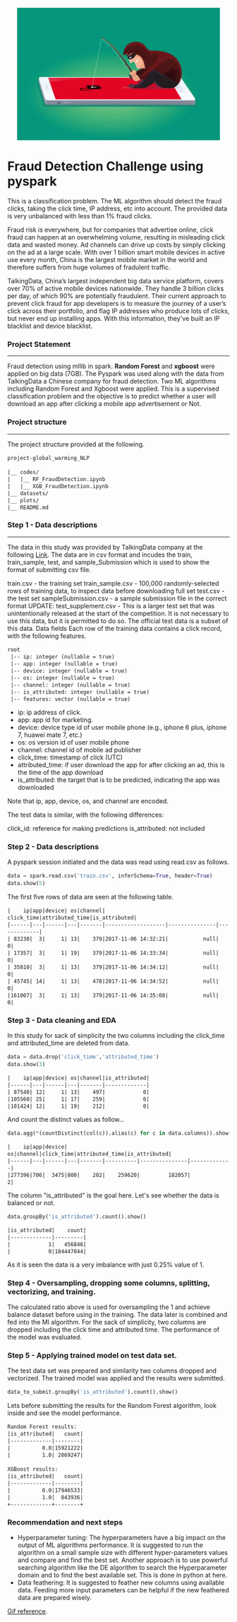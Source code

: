 <p align="center">
  <img width="460" height="300" src="assets/tenor.gif" >
</p>



# Fraud Detection Challenge using pyspark

This is a classification problem. The ML algorithm should detect the fraud clicks, taking the click time, IP address, etc into account. The provided data is very unbalanced with less than 1% fraud clicks.

Fraud risk is everywhere, but for companies that advertise online, click fraud can happen at an overwhelming volume, resulting in misleading click data and wasted money. Ad channels can drive up costs by simply clicking on the ad at a large scale. With over 1 billion smart mobile devices in active use every month, China is the largest
mobile market in the world and therefore suffers from huge volumes of fradulent traffic.

TalkingData, China’s largest independent big data service platform, covers over 70% of active mobile devices nationwide. They handle 3 billion clicks per day, of which 90% are potentially fraudulent. Their current approach to prevent click fraud for app developers is to measure the journey of a user’s click across their portfolio, and flag IP addresses who produce lots of clicks, but never end up installing apps. With this information, they've built an IP blacklist and device blacklist.

### Project Statement
---
Fraud detection using mllib in spark. **Random Forest** and **xgboost** were applied on big data (7GB).
The Pyspark was used along with the data from TalkingData a Chinese company for fraud detection. Two ML algorithms including Random Forest and Xgboost were applied. This is a supervised classification problem and the objective is to predict whether a user will download an app after clicking a mobile app advertisement or Not.

### Project structure
---
The project structure provided at the following.
```
project-global_warming_NLP
    
|__ codes/
|   |__ RF_FraudDetection.ipynb
|   |__ XGB_FraudDetection.ipynb   
|__ datasets/
|__ plots/
|__ README.md
```

### Step 1 - Data descriptions
---
The data in this study was provided by TalkingData company at the following [Link](https://www.kaggle.com/c/talkingdata-adtracking-fraud-detection/data).
The data are in csv format and incudes the train, train_sample, test, and sample_Submission which is used to show the format of submitting csv file.

train.csv - the training set
train_sample.csv - 100,000 randomly-selected rows of training data, to inspect data before downloading full set
test.csv - the test set
sampleSubmission.csv - a sample submission file in the correct format
UPDATE: test_supplement.csv - This is a larger test set that was unintentionally released at the start of the competition. It is not necessary to use this data, but it is permitted to do so. The official test data is a subset of this data.
Data fields
Each row of the training data contains a click record, with the following features.
```
root
 |-- ip: integer (nullable = true)
 |-- app: integer (nullable = true)
 |-- device: integer (nullable = true)
 |-- os: integer (nullable = true)
 |-- channel: integer (nullable = true)
 |-- is_attributed: integer (nullable = true)
 |-- features: vector (nullable = true)
```

* ip: ip address of click.
* app: app id for marketing.
* device: device type id of user mobile phone (e.g., iphone 6 plus, iphone 7, huawei mate 7, etc.)
* os: os version id of user mobile phone
* channel: channel id of mobile ad publisher
* click_time: timestamp of click (UTC)
* attributed_time: if user download the app for after clicking an ad, this is the time of the app download
* is_attributed: the target that is to be predicted, indicating the app was downloaded

Note that ip, app, device, os, and channel are encoded.

The test data is similar, with the following differences:

click_id: reference for making predictions
is_attributed: not included


### Step 2 - Data descriptions
A pyspark session initiated and the data was read using read.csv as follows.

```python
data = spark.read.csv('train.csv', inferSchema=True, header=True)
data.show(5)
```
The first five rows of data are seen at the following table.
```
|    ip|app|device| os|channel|         click_time|attributed_time|is_attributed|
|------|---|------|---|-------|-------------------|---------------|-------------|
| 83230|  3|     1| 13|    379|2017-11-06 14:32:21|           null|            0|
| 17357|  3|     1| 19|    379|2017-11-06 14:33:34|           null|            0|
| 35810|  3|     1| 13|    379|2017-11-06 14:34:12|           null|            0|
| 45745| 14|     1| 13|    478|2017-11-06 14:34:52|           null|            0|
|161007|  3|     1| 13|    379|2017-11-06 14:35:08|           null|            0|
```

### Step 3 - Data cleaning and EDA
In this study for sack of simplicity the two columns including the click_time and attributed_time are deleted from data.
```python
data = data.drop('click_time','attributed_time')
data.show(3)
```
```
|    ip|app|device| os|channel|is_attributed|
|------|---|------|---|-------|-------------|
| 87540| 12|     1| 13|    497|            0|
|105560| 25|     1| 17|    259|            0|
|101424| 12|     1| 19|    212|            0|
```
And count the distinct values as follow...
```python
data.agg(*(countDistinct(col(c)).alias(c) for c in data.columns)).show()
```
```
|    ip|app|device| os|channel|click_time|attributed_time|is_attributed|
|------|---|------|---|-------|----------|---------------|-------------|
|277396|706|  3475|800|    202|    259620|         182057|            2|
```
The column "is_attributed" is the goal here. Let's see whether the data is balanced or not.

```python
data.groupBy('is_attributed').count().show()
```
```
|is_attributed|    count|
|-------------|---------|
|            1|   456846|
|            0|184447044|
```
As it is seen the data is a very imbalance with just 0.25% value of 1.

### Step 4 - Oversampling, dropping some columns, splitting, vectorizing, and training.
The calculated ratio above is used for oversampling the 1 and achieve balance dataset before using in the training.
The data later is combined and fed into the Ml algorithm.
For the sack of simplicity, two columns are dropped including the click time and attributed time.
The performance of the model was evaluated.

### Step 5 - Applying trained model on test data set.
The test data set was prepared and similarity two columns dropped and vectorized. The trained model was applied and the results were submitted.
```python
data_to_submit.groupBy('is_attributed').count().show()
```
Lets before submitting the results for the Random Forest algorithm, look inside and see the model performance.
```
Random Forest results:
|is_attributed|   count|
|-------------|--------|
|          0.0|15921222|
|          1.0| 2869247|

XGBoost results:
|is_attributed|   count|
|-------------|--------|
|          0.0|17946533|
|          1.0|  843936|
+-------------+--------+
```
### Recommendation and next steps
* Hyperparameter tuning:
The hyperparameters have a big impact on the output of ML algorithms performance. It is suggested to run the algorithm on a small sample size with different hyper-parameters values and compare and find the best set. 
Another approach is to use powerful searching algorithm like the DE algorithm to search the Hyperparameter domain and to find the best available set. This is done in python at here.
* Data feathering: 
It is suggested to feather new columns using available data. Feeding more input parameters can be helpful if the new feathered data are prepared wisely.


[Gif reference](https://tenor.com/view/phishing-phisher-hacker-security-gif-16575067).


